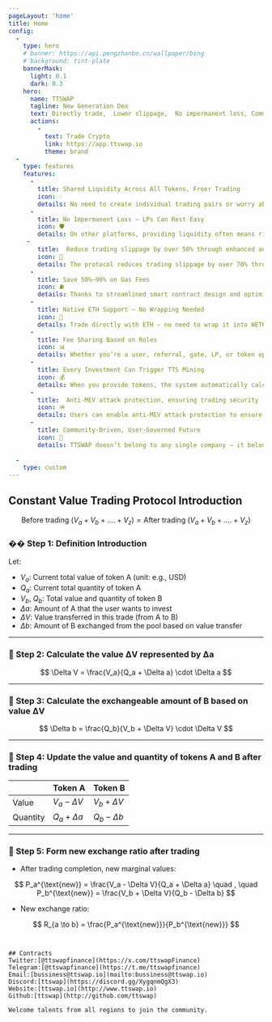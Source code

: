 ```yaml
---
pageLayout: 'home'
title: Home
config:
  -
    type: hero
    # banner: https://api.pengzhanbo.cn/wallpaper/bing
    # background: tint-plate
    bannerMask:
      light: 0.1
      dark: 0.3
    hero:
      name: TTSWAP
      tagline: New Generation Dex
      text: Directly trade,  Lower slippage,  No impermanent loss, Commission allocation by role, Lower gas
      actions:
        -
          text: Trade Crypto
          link: https://app.ttswap.io
          theme: brand  
  -
    type: features
    features:
      -
        title: Shared Liquidity Across All Tokens, Freer Trading
        icon: 💧
        details: No need to create individual trading pairs or worry about “low liquidity.” TTSWAP enables all pairs to share a unified super pool for the same token, resulting in faster and smoother trades.
      -
        title: No Impermanent Loss — LPs Can Rest Easy
        icon: 🛡️
        details: On other platforms, providing liquidity often means risking losses due to price fluctuations — known as impermanent loss. TTSWAP’s mechanism effectively avoids this, so your assets stay safe.
     -
        title:  Reduce trading slippage by over 50% through enhanced and concentrated investment
        icon: 🌱
        details: The protocol reduces trading slippage by over 70% through enhanced liquidity that allows one investment to provide multiple times the liquidity, and by canceling token pairs to concentrate liquidity distributed across various pairs into a single pool, thereby improving overall liquidity.
      -
        title: Save 50%–90% on Gas Fees
        icon: ⛽
        details: Thanks to streamlined smart contract design and optimized logic, every transaction on TTSWAP saves you real money on gas — significantly more efficient than traditional platforms.
      -
        title: Native ETH Support — No Wrapping Needed
        icon: 🔁
        details: Trade directly with ETH — no need to wrap it into WETH first. It’s faster and more convenient & save 20000 gwei.
      -
        title: Fee Sharing Based on Roles 
        icon: 📊
        details: Whether you’re a user, referral, gate, LP, or token operator — you get a share of the trading fees. Everyone benefits and can participate.
      -
        title: Every Investment Can Trigger TTS Mining
        icon: 💰
        details: When you provide tokens, the system automatically calculates your contribution’s value and initiates secondary mining — earning you extra TTS rewards.
      -
        title:  Anti-MEV attack protection, ensuring trading security
        icon: 🪖
        details: Users can enable anti-MEV attack protection to ensure their trading security.
      -
        title: Community-Driven, User-Governed Future
        icon: 👥
        details: TTSWAP doesn’t belong to any single company — it belongs to the community. Its direction and reward mechanisms are guided by community consensus.
  
  -
    type: custom
---
```


## Constant Value Trading Protocol Introduction

$$
\text{Before trading }(V_a+V_b+....+V_z)=\text{After trading }(V_a+V_b+....+V_z)
$$

### �� Step 1: Definition Introduction

Let:

* $V_a$: Current total value of token A (unit: e.g., USD)
* $Q_a$: Current total quantity of token A
* $V_b$, $Q_b$: Total value and quantity of token B
* $\Delta a$: Amount of A that the user wants to invest
* $\Delta V$: Value transferred in this trade (from A to B)
* $\Delta b$: Amount of B exchanged from the pool based on value transfer

---

### 🔹 Step 2: Calculate the value ΔV represented by Δa

$$
\Delta V = \frac{V_a}{Q_a + \Delta a} \cdot \Delta a
$$

---

### 🔹 Step 3: Calculate the exchangeable amount of B based on value ΔV

$$
\Delta b = \frac{Q_b}{V_b + \Delta V} \cdot \Delta V
$$

---

### 🔹 Step 4: Update the value and quantity of tokens A and B after trading

|    | Token A          | Token B          |
| -- | ---------------- | ---------------- |
| Value | $V_a - \Delta V$ | $V_b + \Delta V$ |
| Quantity | $Q_a + \Delta a$ | $Q_b - \Delta b$ |

---

### 🔹 Step 5: Form new exchange ratio after trading

* After trading completion, new marginal values:

$$
P_a^{\text{new}} = \frac{V_a - \Delta V}{Q_a + \Delta a}
\quad , \quad
P_b^{\text{new}} = \frac{V_b + \Delta V}{Q_b - \Delta b}
$$

* New exchange ratio:

$$
R_{a \to b} = \frac{P_a^{\text{new}}}{P_b^{\text{new}}}
$$
```


## Contracts
Twitter:[@ttswapfinance](https://x.com/ttswapFinance)  
Telegram:[@ttswapfinance](https://t.me/ttswapfinance)  
Email:[bussiness@ttswap.io](mailto:bussiness@ttswap.io)  
Discord:[ttswap](https://discord.gg/XygqnmQgX3)  
Website:[ttswap.io](http://www.ttswap.io)  
Github:[ttswap](http://github.com/ttswap)

Welcome talents from all regions to join the community.